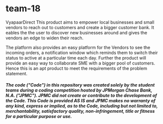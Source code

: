 # team-18
VyapaarDirect
This product aims to empower local businesses and small vendors to reach out to customers and create a bigger customer bank. It eables the 
the user to discover new businesses around and gives the vendors an edge to widen their reach.

The platform also provides an easy platform for the Vendors to see the incoming orders, a notification window which reminds them to switch
their status to active at a particular time each day. Further the product will provide an easy way to collaborate SME with a bigger pool of 
customers. Hence this is an apt product to meet the requirements of the problem statement.

##### The code ("Code") in this repository was created solely by the student teams during a coding competition hosted by JPMorgan Chase Bank, N.A. ("JPMC").						JPMC did not create or contribute to the development of the Code.  This Code is provided AS IS and JPMC makes no warranty of any kind, express or implied, as to the Code,						including but not limited to, merchantability, satisfactory quality, non-infringement, title or fitness for a particular purpose or use.